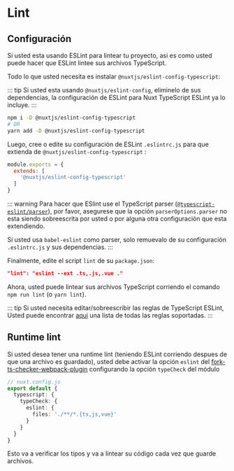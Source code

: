 # Lint

## Configuración

Si usted esta usando ESLint para lintear tu proyecto, asi es como usted puede hacer que ESLint lintee sus archivos TypeScript.

Todo lo que usted necesita es instalar `@nuxtjs/eslint-config-typescript`:

::: tip
Si usted esta usando `@nuxtjs/eslint-config`, eliminelo de sus dependencias, la configuración de ESLint para Nuxt TypeScript ESLint ya lo incluye.
:::

```sh
npm i -D @nuxtjs/eslint-config-typescript
# OR
yarn add -D @nuxtjs/eslint-config-typescript
```

Luego, cree o edite su configuración de ESLint `.eslintrc.js` para que extienda de `@nuxtjs/eslint-config-typescript` :
```js
module.exports = {
  extends: [
    '@nuxtjs/eslint-config-typescript'
  ]
}
```
::: warning 
Para hacer que ESlint use el TypeScript parser ([`@typescript-eslint/parser`](https://github.com/typescript-eslint/typescript-eslint/tree/master/packages/parser)), por favor, asegurese que la opción `parserOptions.parser` no esta siendo sobreescrita por usted o por alguna otra configuración que esta extendiendo.

Si usted usa `babel-eslint` como parser, solo remuevalo de su configuración `.eslintrc.js` y sus dependencias.
:::

Finalmente, edite el script `lint` de su `package.json`:

```json
"lint": "eslint --ext .ts,.js,.vue ."
```

</div>

Ahora, usted puede lintear sus archivos TypeScript corriendo el comando `npm run lint` (o `yarn lint`).

::: tip
Si usted necesita editar/sobreescribir las reglas de TypeScript ESLint, Usted puede encontrar [aqui](https://github.com/typescript-eslint/typescript-eslint/tree/master/packages/eslint-plugin#supported-rules) una lista de todas las reglas soportadas.
:::

## Runtime lint

Si usted desea tener una runtime lint (teniendo ESLint corriendo despues de que una archivo es guardado), usted debe activar la opción `eslint` del [fork-ts-checker-webpack-plugin](https://github.com/TypeStrong/fork-ts-checker-webpack-plugin) configurando la opción `typeCheck` del módulo

```ts
// nuxt.config.js
export default {
  typescript: {
    typeCheck: {
      eslint: {
        files: './**/*.{ts,js,vue}'
      }
    }
  }
}
```

Esto va a verificar los tipos y va a lintear su código cada vez que guarde archivos.
